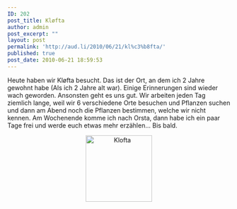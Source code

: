 ```yaml
---
ID: 202
post_title: Kløfta
author: admin
post_excerpt: ""
layout: post
permalink: 'http://aud.li/2010/06/21/kl%c3%b8fta/'
published: true
post_date: 2010-06-21 18:59:53
---
```

Heute haben wir Kløfta besucht. Das ist der Ort, an dem ich 2 Jahre gewohnt habe (Als ich 2 Jahre alt war). Einige Erinnerungen sind wieder wach geworden. Ansonsten geht es uns gut. Wir arbeiten jeden Tag ziemlich lange, weil wir 6 verschiedene Orte besuchen und Pflanzen suchen und dann am Abend noch die Pflanzen bestimmen, welche wir nicht kennen. Am Wochenende komme ich nach Orsta, dann habe ich ein paar Tage frei und werde euch etwas mehr erzählen... Bis bald.
<p style="text-align: center;"><a href="http://aud.li/wp-content/uploads/2010/06/Klofta.jpg"><img class="aligncenter size-thumbnail wp-image-203" title="Klofta" src="http://aud.li/wp-content/uploads/2010/06/Klofta-150x150.jpg" alt="Klofta" width="150" height="150" /></a></p>